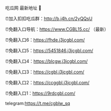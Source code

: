 吃瓜网 最新地址 👋 

⏰加入扣扣吃瓜群：http://b.j4h.cn/2yQQsU

⏰免翻入口导航：https://www.CGBL15.cc/  （最新）

⏰免翻入口6：https://fhde.j3jcgbl.com/

⏰免翻入口5：https://5451846.j3jcgbl.com/

⏰免翻入口4：https://blcgw.j3jcgbl.com/

⏰免翻入口3：https://cgbl.j3jcgbl.com/

⏰免翻入口2：https://ccggbl.j3jcgbl.com/

⏰免翻入口1：https://9rdcgbl.com/

telegram:https://t.me/cgblw_sq


